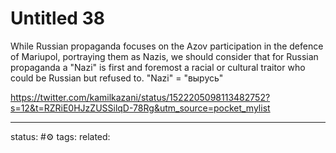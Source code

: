 # Untitled 38

While Russian propaganda focuses on the Azov participation in the defence of Mariupol, portraying them as Nazis, we should consider that for Russian propaganda a "Nazi" is first and foremost a racial or cultural traitor who could be Russian but refused to. "Nazi" = "вырусь"

https://twitter.com/kamilkazani/status/1522205098113482752?s=12&t=RZRiE0HJzZUSSilqD-78Rg&utm_source=pocket_mylist

---
status: #⚙️ 
tags: 
related: 